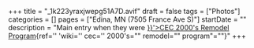 +++
title = "_1k223yraxjwepg51A7D.avif"
draft = false
tags = ["Photos"]
categories = []
pages = ["Edina, MN (7505 France Ave S)"]
startDate = ""
description = "Main entry when they were [}}'>CEC 2000's Remodel Program](%22%7B%7B%3C){ref='' 'wiki='' cec='' 2000's="" remodel="" program"=""}"
+++
